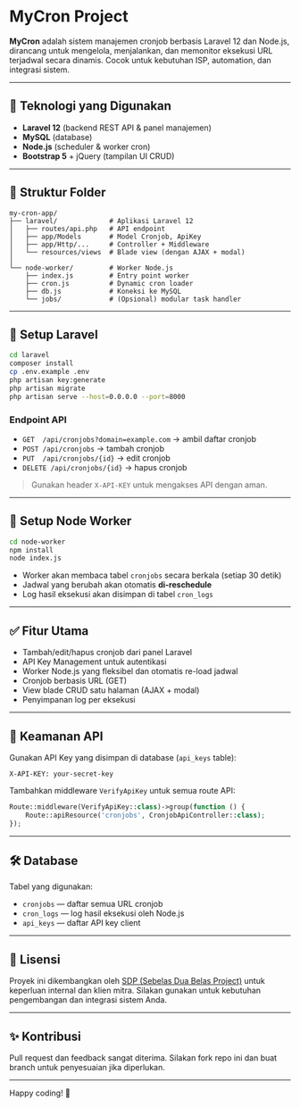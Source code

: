 # MyCron Project

**MyCron** adalah sistem manajemen cronjob berbasis Laravel 12 dan Node.js, dirancang untuk mengelola, menjalankan, dan memonitor eksekusi URL terjadwal secara dinamis. Cocok untuk kebutuhan ISP, automation, dan integrasi sistem.

---

## 🚀 Teknologi yang Digunakan

- **Laravel 12** (backend REST API & panel manajemen)
- **MySQL** (database)
- **Node.js** (scheduler & worker cron)
- **Bootstrap 5** + jQuery (tampilan UI CRUD)

---

## 📂 Struktur Folder

```
my-cron-app/
├── laravel/             # Aplikasi Laravel 12
│   ├── routes/api.php   # API endpoint
│   ├── app/Models       # Model Cronjob, ApiKey
│   ├── app/Http/...     # Controller + Middleware
│   └── resources/views  # Blade view (dengan AJAX + modal)
│
└── node-worker/         # Worker Node.js
    ├── index.js         # Entry point worker
    ├── cron.js          # Dynamic cron loader
    ├── db.js            # Koneksi ke MySQL
    └── jobs/            # (Opsional) modular task handler
```

---

## 🔧 Setup Laravel

```bash
cd laravel
composer install
cp .env.example .env
php artisan key:generate
php artisan migrate
php artisan serve --host=0.0.0.0 --port=8000
```

### Endpoint API
- `GET  /api/cronjobs?domain=example.com` → ambil daftar cronjob
- `POST /api/cronjobs` → tambah cronjob
- `PUT  /api/cronjobs/{id}` → edit cronjob
- `DELETE /api/cronjobs/{id}` → hapus cronjob

> Gunakan header `X-API-KEY` untuk mengakses API dengan aman.

---

## 🔧 Setup Node Worker

```bash
cd node-worker
npm install
node index.js
```

- Worker akan membaca tabel `cronjobs` secara berkala (setiap 30 detik)
- Jadwal yang berubah akan otomatis **di-reschedule**
- Log hasil eksekusi akan disimpan di tabel `cron_logs`

---

## ✅ Fitur Utama

- Tambah/edit/hapus cronjob dari panel Laravel
- API Key Management untuk autentikasi
- Worker Node.js yang fleksibel dan otomatis re-load jadwal
- Cronjob berbasis URL (GET)
- View blade CRUD satu halaman (AJAX + modal)
- Penyimpanan log per eksekusi

---

## 🔐 Keamanan API

Gunakan API Key yang disimpan di database (`api_keys` table):

```http
X-API-KEY: your-secret-key
```

Tambahkan middleware `VerifyApiKey` untuk semua route API:
```php
Route::middleware(VerifyApiKey::class)->group(function () {
    Route::apiResource('cronjobs', CronjobApiController::class);
});
```

---

## 🛠 Database

Tabel yang digunakan:
- `cronjobs` — daftar semua URL cronjob
- `cron_logs` — log hasil eksekusi oleh Node.js
- `api_keys` — daftar API key client

---

## 📄 Lisensi

Proyek ini dikembangkan oleh [SDP (Sebelas Dua Belas Project)](https://mywifi.web.id) untuk keperluan internal dan klien mitra. Silakan gunakan untuk kebutuhan pengembangan dan integrasi sistem Anda.

---

## ✨ Kontribusi

Pull request dan feedback sangat diterima. Silakan fork repo ini dan buat branch untuk penyesuaian jika diperlukan.

---

Happy coding! 🚀